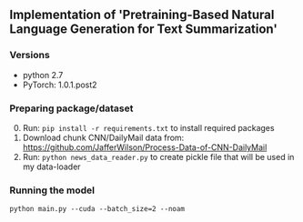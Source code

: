 ## Implementation of 'Pretraining-Based Natural Language Generation for Text Summarization'

### Versions
* python 2.7
* PyTorch: 1.0.1.post2

### Preparing package/dataset
0. Run: `pip install -r requirements.txt` to install required packages
1. Download chunk CNN/DailyMail data from: https://github.com/JafferWilson/Process-Data-of-CNN-DailyMail
2. Run: `python news_data_reader.py` to create pickle file that will be used in my data-loader

### Running the model
`python main.py --cuda --batch_size=2 --noam`
